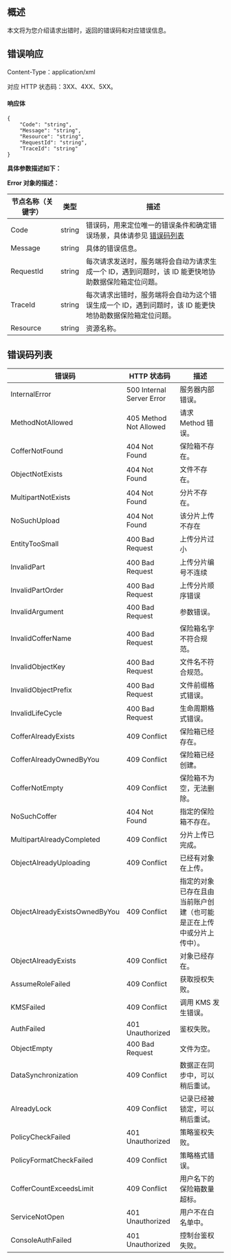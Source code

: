 ## 概述

本文将为您介绍请求出错时，返回的错误码和对应错误信息。

## 错误响应

Content-Type：application/xml

对应 HTTP 状态码：3XX、4XX、5XX。

#### 响应体

```sheel
{
	"Code": "string",
	"Message": "string",
	"Resource": "string",
	"RequestId": "string",
	"TraceId": "string"
}
```

**具体参数描述如下：**

 **Error 对象的描述：**

| 节点名称（关键字） | 类型   |描述                                                         | 
| ------------------ | ------------------------------------------------------------ | ------ |
| Code               | string |错误码，用来定位唯一的错误条件和确定错误场景，具体请参见 [错误码列表](#cwm) | 
| Message            |   string |具体的错误信息。                                              |
| RequestId          |string | 每次请求发送时，服务端将会自动为请求生成一个 ID，遇到问题时，该 ID 能更快地协助数据保险箱定位问题。| 
| TraceId            |  string |每次请求出错时，服务端将会自动为这个错误生成一个 ID，遇到问题时，该 ID 能更快地协助数据保险箱定位问题。 | 
Resource |string| 资源名称。

<span id="cwm"></span>
## 错误码列表

  | 错误码          | HTTP 状态码                     | 描述  |
| --------------- | -------------------------- | ----------------- |
| InternalError| 500 Internal Server Error  | 服务器内部错误。
 | MethodNotAllowed| 405 Method Not Allowed | 请求 Method 错误。
 | CofferNotFound| 404 Not Found | 保险箱不存在。
| ObjectNotExists| 404 Not Found  | 文件不存在。
| MultipartNotExists| 404 Not Found  | 分片不存在。
NoSuchUpload | 404 Not Found | 该分片上传不存在
EntityTooSmall | 400 Bad Request | 上传分片过小
InvalidPart | 400 Bad Request | 上传分片编号不连续
InvalidPartOrder | 400 Bad Request | 上传分片顺序错误
 | InvalidArgument| 400 Bad Request | 参数错误。
 | InvalidCofferName| 400 Bad Request | 保险箱名字不符合规范。
 | InvalidObjectKey| 400 Bad Request | 文件名不符合规范。
 | InvalidObjectPrefix| 400 Bad Request | 文件前缀格式错误。
 | InvalidLifeCycle| 400 Bad Request | 生命周期格式错误。
 | CofferAlreadyExists| 409 Conflict | 保险箱已经存在。
| CofferAlreadyOwnedByYou| 409 Conflict  | 保险箱已经创建。
| CofferNotEmpty| 409 Conflict  | 保险箱不为空，无法删除。
NoSuchCoffer	|404 Not Found	|指定的保险箱不存在。
| MultipartAlreadyCompleted| 409 Conflict  | 分片上传已完成。
 | ObjectAlreadyUploading| 409 Conflict | 已经有对象在上传。
 ObjectAlreadyExistsOwnedByYou|	409 Conflict|	指定的对象已存在且由当前账户创建（也可能是正在上传中或分片上传中）。|
| ObjectAlreadyExists| 409 Conflict  | 对象已经存在。
| AssumeRoleFailed| 409 Conflict  | 获取授权失败。
 | KMSFailed| 409 Conflict | 调用 KMS 发生错误。
| AuthFailed| 401 Unauthorized  | 鉴权失败。
ObjectEmpty|   400 Bad Request | 文件为空。|
DataSynchronization|   409 Conflict  | 数据正在同步中，可以稍后重试。|
AlreadyLock |  409 Conflict  |记录已经被锁定，可以稍后重试。|
PolicyCheckFailed|   401 Unauthorized | 策略鉴权失败。|
PolicyFormatCheckFailed|409 Conflict   |策略格式错误。|
CofferCountExceedsLimit |  409 Conflict   |用户名下的保险箱数量超标。|
ServiceNotOpen|    401 Unauthorized   |用户不在白名单中。|
ConsoleAuthFailed |   401 Unauthorized  | 控制台鉴权失败。|

